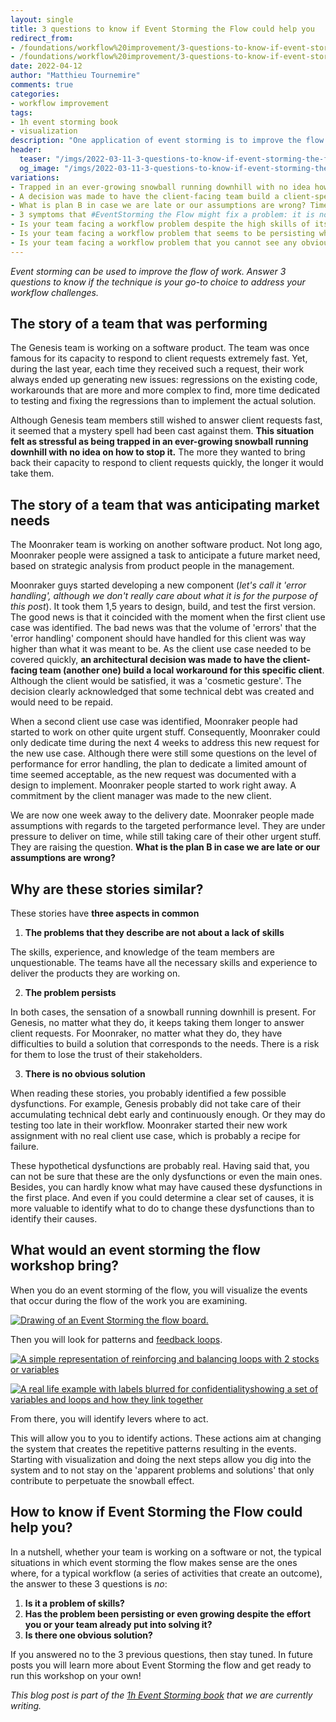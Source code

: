 ```yaml
---
layout: single
title: 3 questions to know if Event Storming the Flow could help you
redirect_from:
- /foundations/workflow%20improvement/3-questions-to-know-if-event-storming-the-flow-could-help-you/
- /foundations/workflow%20improvement/3-questions-to-know-if-event-storming-the-flow-could-help-you
date: 2022-04-12
author: "Matthieu Tournemire"
comments: true
categories:
- workflow improvement
tags:
- 1h event storming book
- visualization
description: "One application of event storming is to improve the flow of work. It is called 'Event Storming the flow' and addresses the kind of problems described in this post. These problems (a) are not related to a lack of skills of people, (b) are persisting over time, and (c) don’t have an obvious solution."
header:
  teaser: "/imgs/2022-03-11-3-questions-to-know-if-event-storming-the-flow-could-help-you/event-storming-the-flow-3-questions-teaser.jpg"
  og_image: "/imgs/2022-03-11-3-questions-to-know-if-event-storming-the-flow-could-help-you/event-storming-the-flow-3-questions-og.jpg"
variations:
- Trapped in an ever-growing snowball running downhill with no idea how to stop it? Time for #EventStorming the Flow! #eventStormingJournal #TeamFlowEventStorming #facilitation #problemSolving #continuousImprovement #teamRetrospective
- A decision was made to have the client-facing team build a client-specific workaround! Time for Event Storming the Flow? #eventStorming #eventStormingJournal #TeamFlowEventStorming #facilitation #problemSolving #continuousImprovement #teamRetrospective
- What is plan B in case we are late or our assumptions are wrong? Time for Event Storming the Flow? #eventStorming #eventStormingJournal #TeamFlowEventStorming #facilitation #problemSolving #continuousImprovement #teamRetrospective
- 3 symptoms that #EventStorming the Flow might fix a problem: it is not about a lack of skills, it persists, and it has no obvious solution. #eventStormingJournal #TeamFlowEventStorming #facilitation #problemSolving #continuousImprovement #teamRetrospective
- Is your team facing a workflow problem despite the high skills of its members? Try Event Storming the Flow! #eventStorming #eventStormingJournal #TeamFlowEventStorming #facilitation #problemSolving #continuousImprovement #teamRetrospective
- Is your team facing a workflow problem that seems to be persisting whatever you do? Try Event Storming the Flow! #eventStorming #eventStormingJournal #TeamFlowEventStorming #facilitation #problemSolving #continuousImprovement #teamRetrospective
- Is your team facing a workflow problem that you cannot see any obvious solution to? Try Event Storming the Flow! #eventStorming #eventStormingJournal #TeamFlowEventStorming #facilitation #problemSolving #continuousImprovement #teamRetrospective
---
```

_Event storming can be used to improve the flow of work. Answer 3 questions to know if the technique is your go-to choice to address your workflow challenges._

## The story of a team that was performing

The Genesis team is working on a software product. The team was once famous for its capacity to respond to client requests extremely fast. Yet, during the last year, each time they received such a request, their work always ended up generating new issues: regressions on the existing code, workarounds that are more and more complex to find, more time dedicated to testing and fixing the regressions than to implement the actual solution.

Although Genesis team members still wished to answer client requests fast, it seemed that a mystery spell had been cast against them. **This situation felt as stressful as being trapped in an ever-growing snowball running downhill with no idea on how to stop it.** The more they wanted to bring back their capacity to respond to client requests quickly, the longer it would take them.

## The story of a team that was anticipating market needs

The Moonraker team is working on another software product. Not long ago, Moonraker people were assigned a task to anticipate a future market need, based on strategic analysis from product people in the management.

Moonraker guys started developing a new component (_let's call it 'error handling', although we don't really care about what it is for the purpose of this post_). It took them 1,5 years to design, build, and test the first version. The good news is that it coincided with the moment when the first client use case was identified. The bad news was that the volume of 'errors' that the 'error handling' component should have handled for this client was way higher than what it was meant to be. As the client use case needed to be covered quickly, **an architectural decision was made to have the client-facing team (another one) build a local workaround for this specific client**. Although the client would be satisfied, it was a 'cosmetic gesture'. The decision clearly acknowledged that some technical debt was created and would need to be repaid.

When a second client use case was identified, Moonraker people had started to work on other quite urgent stuff. Consequently, Moonraker could only dedicate time during the next 4 weeks to address this new request for the new use case. Although there were still some questions on the level of performance for error handling, the plan to dedicate a limited amount of time seemed acceptable, as the new request was documented with a design to implement. Moonraker people started to work right away. A commitment by the client manager was made to the new client.

We are now one week away to the delivery date. Moonraker people made assumptions with regards to the targeted performance level. They are under pressure to deliver on time, while still taking care of their other urgent stuff. They are raising the question. **What is the plan B in case we are late or our assumptions are wrong?**

## Why are these stories similar?

These stories have **three aspects in common**

1. **The problems that they describe are not about a lack of skills**

The skills, experience, and knowledge of the team members are unquestionable. The teams have all the necessary skills and experience to deliver the products they are working on.

2. **The problem persists**

In both cases, the sensation of a snowball running downhill is present. For Genesis, no matter what they do, it keeps taking them longer to answer client requests. For Moonraker, no matter what they do, they have difficulties to build a solution that corresponds to the needs. There is a risk for them to lose the trust of their stakeholders.

3. **There is no obvious solution**

When reading these stories, you probably identified a few possible dysfunctions. For example, Genesis probably did not take care of their accumulating technical debt early and continuously enough. Or they may do testing too late in their workflow. Moonraker started their new work assignment with no real client use case, which is probably a recipe for failure.

These hypothetical dysfunctions are probably real. Having said that, you can not be sure that these are the only dysfunctions or even the main ones. Besides, you can hardly know what may have caused these dysfunctions in the first place. And even if you could determine a clear set of causes, it is more valuable to identify what to do to change these dysfunctions than to identify their causes.

## What would an event storming the flow workshop bring?

When you do an event storming of the flow, you will visualize the events that occur during the flow of the work you are examining.

[![Drawing of an Event Storming the flow board.]({{site.url}}{{site.baseurl}}/imgs/2022-03-11-3-questions-to-know-if-event-storming-the-flow-could-help-you/EventStormingFlow_Example.png)]({{site.url}}{{site.baseurl}}/imgs/2022-03-11-3-questions-to-know-if-event-storming-the-flow-could-help-you/EventStormingFlow_Example.png)

Then you will look for patterns and  [feedback loops](https://less.works/less/principles/systems-thinking).

[![A simple representation of reinforcing and balancing loops with 2 stocks or variables]({{site.url}}{{site.baseurl}}/imgs/2022-03-11-3-questions-to-know-if-event-storming-the-flow-could-help-you/Loop_Example.png)]({{site.url}}{{site.baseurl}}/imgs/2022-03-11-3-questions-to-know-if-event-storming-the-flow-could-help-you/Loop_Example.png)


[![A real life example with labels blurred for confidentialityshowing a set of variables and loops and how they link together]({{site.url}}{{site.baseurl}}/imgs/2022-03-11-3-questions-to-know-if-event-storming-the-flow-could-help-you/EventStormingFlow_Example.png)]({{site.url}}{{site.baseurl}}/imgs/2022-03-11-3-questions-to-know-if-event-storming-the-flow-could-help-you/FeedbackLoops_Example.png)

From there, you will identify levers where to act.

This will allow you to you to identify actions. These actions aim at changing the system that creates the repetitive patterns resulting in the events. Starting with visualization and doing the next steps allow you dig into the system and to not stay on the 'apparent problems and solutions' that only contribute to perpetuate the snowball effect.

## How to know if Event Storming the Flow could help you?

In a nutshell, whether your team is working on a software or not, the typical situations in which event storming the flow makes sense are the ones where, for a typical workflow (a series of activities that create an outcome), the answer to these 3 questions is _no_:

1. **Is it a problem of skills?**
2. **Has the problem been persisting or even growing despite the effort you or your team already put into solving it?**
3. **Is there one obvious solution?**

If you answered no to the 3 previous questions, then stay tuned. In future posts you will learn more about Event Storming the flow and get ready to run this workshop on your own!


_This blog post is part of the [1h Event Storming book]({{site.url}}{{site.baseurl}}/1h-event-storming-book/) that we are currently writing._
